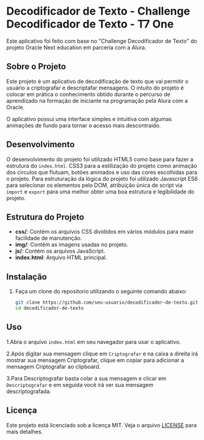 # Decodificador de Texto - Challenge Decodificador de Texto - T7 One

Este aplicativo foi feito com base no "Challenge Decodificador de Texto" do projeto Oracle Next education em parceria com a Alura.

## Sobre o Projeto

Este projeto é um aplicativo de decodificação de texto que vai permitir o usuário a criptografar e descriptafar mensagens. O intuito do projeto é colocar em prática o conhecimento obtido durante o percurso de aprendizado na formação de iniciante na programação pela Alura com a Oracle.

O aplicativo possui uma interface simples e intuitiva com algumas animações de fundo para tornar o acesso mais descontraido.

## Desenvolvimento

O desenvolvimento do projeto foi utilizado HTML5 como base para fazer a estrutura do `index.html`. CSS3 para a estilização do projeto como animação dos circulos que flutuam, botões animados e uso das cores escolhidas para o projeto.
Para estruturação da lógica do projeto foi utilizado Javascript ES6 para selecionar os elementos pelo DOM, atribuição única de script via `import` e `export` para uma melhor obter uma boa estrutura e legibilidade do projeto. 

## Estrutura do Projeto

- **css/**: Contém os arquivos CSS divididos em vários módulos para maior facilidade de manutenção.
- **img/**: Contém as imagens usadas no projeto.
- **js/**: Contém os arquivos JavaScript.
- **index.html**: Arquivo HTML principal.

## Instalação

1. Faça um clone do repositorio utilizando o seguinte comando abaixo:
    ```sh
    git clone https://github.com/seu-usuario/decodificador-de-texto.git
    cd decodificador-de-texto
    ```
    
## Uso

1.Abra o arquivo `index.html` em seu navegador para usar o aplicativo.

2.Após digitar sua mensagem clique em `Criptografar` e na caixa a direita irá mostrar sua mensagem Criptografar, clique em copiar para adicionar a mensagem Criptografar ao clipboard.

3.Para Descriptografar basta colar a sua mensagem e clicar em `Descriptografar` e em seguida você irá ver sua mensagem descriptografada.


## Licença

Este projeto está licenciado sob a licença MIT. Veja o arquivo [LICENSE](LICENSE) para mais detalhes.
